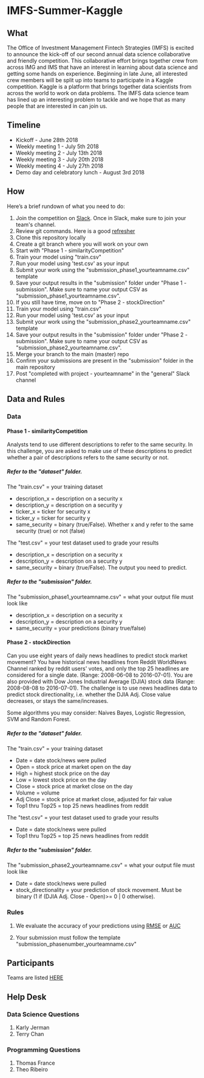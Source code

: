 # IMFS-Summer-Kaggle

## What
The Office of Investment Management Fintech Strategies (IMFS) is excited to announce the kick-off of our second annual data science collaborative and friendly competition. This collaborative effort brings together crew from across IMG and IMS that have an interest in learning about data science and getting some hands on experience. Beginning in late June, all interested crew members will be split up into teams to participate in a Kaggle competition. Kaggle is a platform that brings together data scientists from across the world to work on data problems. The IMFS data science team has lined up an interesting problem to tackle and we hope that as many people that are interested in can join us.


## Timeline
* Kickoff - June 28th 2018
* Weekly meeting 1 - July 5th 2018
* Weekly meeting 2 - July 13th 2018
* Weekly meeting 3 - July 20th 2018
* Weekly meeting 4 - July 27th 2018
* Demo day and celebratory lunch - August 3rd 2018


## How
Here’s a brief rundown of what you need to do:

1. Join the competition on [Slack](https://join.slack.com/t/imfsdatacomp/signup). Once in Slack, make sure to join your team's channel.
2. Review git commands. Here is a good [refresher](http://rogerdudler.github.io/git-guide/)
3. Clone this repository locally
4. Create a git branch where you will work on your own
5. Start with "Phase 1 - similarityCompetition"
6. Train your model using "train.csv"
7. Run your model using 'test.csv' as your input
8. Submit your work using the "submission_phase1_yourteamname.csv" template
9. Save your output results in the "submission" folder under "Phase 1 - submission". Make sure to name your output CSV as "submission_phase1_yourteamname.csv".
10. If you still have time, move on to "Phase 2 - stockDirection"
11. Train your model using "train.csv"
12. Run your model using 'test.csv' as your input
13. Submit your work using the "submission_phase2_yourteamname.csv" template
14. Save your output results in the "submission" folder under "Phase 2 - submission". Make sure to name your output CSV as "submission_phase2_yourteamname.csv".
15. Merge your branch to the main (master) repo
16. Confirm your submissions are present in the "submission" folder in the main repository
17. Post "completed with project - yourteamname" in the "general" Slack channel


## Data and Rules

### Data

#### Phase 1 - similarityCompetition
Analysts tend to use different descriptions to refer to the same security. In this challenge, you are asked to make use of these descriptions to predict whether a pair of descriptions refers to the same security or not.

##### Refer to the "dataset" folder.
The "train.csv" = your training dataset
* description_x = description on a security x
* description_y = description on a security y
* ticker_x = ticker for security x
* ticker_y = ticker for security y
* same_security = binary (true/False). Whether x and y refer to the same security (true) or not (false)

The "test.csv" = your test dataset used to grade your results
* description_x = description on a security x
* description_y = description on a security y
* same_security = binary (true/False). The output you need to predict.

##### Refer to the "submission" folder.
The "submission_phase1_yourteamname.csv" = what your output file must look like
* description_x = description on a security x
* description_y = description on a security y
* same_security = your predictions (binary true/false)

#### Phase 2 - stockDirection
Can you use eight years of daily news headlines to predict stock market movement?
You have historical news headlines from Reddit WorldNews Channel ranked by reddit users' votes, and only the top 25 headlines are considered for a single date. (Range: 2008-06-08 to 2016-07-01). You are also provided with Dow Jones Industrial Average (DJIA) stock data (Range: 2008-08-08 to 2016-07-01). The challenge is to use news headlines data to predict stock directionality, i.e. whether the DJIA Adj. Close value decreases, or stays the same/increases.

Some algorithms you may consider: Naives Bayes, Logistic Regression, SVM and Random Forest.

##### Refer to the "dataset" folder.
The "train.csv" = your training dataset
* Date = date stock/news were pulled
* Open = stock price at market open on the day
* High = highest stock price on the day
* Low = lowest stock price on the day
* Close = stock price at market close on the day
* Volume = volume
* Adj Close = stock price at market close, adjusted for fair value
* Top1 thru Top25 = top 25 news headlines from reddit

The "test.csv" = your test dataset used to grade your results
* Date = date stock/news were pulled
* Top1 thru Top25 = top 25 news headlines from reddit

##### Refer to the "submission" folder.
The "submission_phase2_yourteamname.csv" = what your output file must look like
* Date = date stock/news were pulled
* stock_directionality = your prediction of stock movement. Must be binary (1 if (DJIA Adj. Close - Open)>= 0 | 0 otherwise).


### Rules
1. We evaluate the accuracy of your predictions using [RMSE](https://www.analyticsvidhya.com/blog/2016/02/7-important-model-evaluation-error-metrics/) or [AUC](https://medium.com/@andygon/eli5-roc-curve-auc-metrics-ac4fe482f018)

2. Your submission must follow the template "submission_phasenumber_yourteamname.csv"

## Participants
Teams are listed [HERE](https://github.com/ehameyie/IMFS-Summer-Kaggle/blob/master/Teams.csv)

## Help Desk
### Data Science Questions
1. Karly Jerman
2. Terry Chan
### Programming Questions
1. Thomas France
2. Theo Ribeiro
